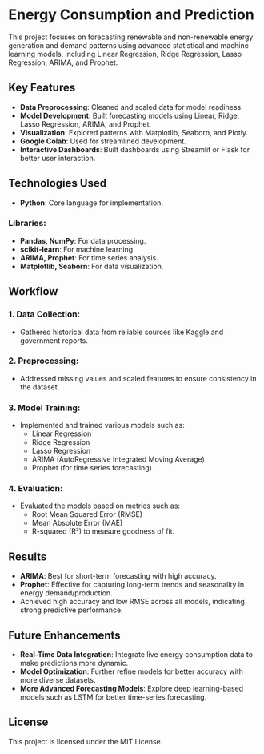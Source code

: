 # Energy Consumption and Prediction

This project focuses on forecasting renewable and non-renewable energy generation and demand patterns using advanced statistical and machine learning models, including Linear Regression, Ridge Regression, Lasso Regression, ARIMA, and Prophet.

## Key Features

- **Data Preprocessing**: Cleaned and scaled data for model readiness.
- **Model Development**: Built forecasting models using Linear, Ridge, Lasso Regression, ARIMA, and Prophet.
- **Visualization**: Explored patterns with Matplotlib, Seaborn, and Plotly.
- **Google Colab**: Used for streamlined development.
- **Interactive Dashboards**: Built dashboards using Streamlit or Flask for better user interaction.

## Technologies Used

- **Python**: Core language for implementation.

### Libraries:
- **Pandas, NumPy**: For data processing.
- **scikit-learn**: For machine learning.
- **ARIMA, Prophet**: For time series analysis.
- **Matplotlib, Seaborn**: For data visualization.

## Workflow

### 1. **Data Collection**:
   - Gathered historical data from reliable sources like Kaggle and government reports.

### 2. **Preprocessing**:
   - Addressed missing values and scaled features to ensure consistency in the dataset.

### 3. **Model Training**:
   - Implemented and trained various models such as:
     - Linear Regression
     - Ridge Regression
     - Lasso Regression
     - ARIMA (AutoRegressive Integrated Moving Average)
     - Prophet (for time series forecasting)

### 4. **Evaluation**:
   - Evaluated the models based on metrics such as:
     - Root Mean Squared Error (RMSE)
     - Mean Absolute Error (MAE)
     - R-squared (R²) to measure goodness of fit.

## Results

- **ARIMA**: Best for short-term forecasting with high accuracy.
- **Prophet**: Effective for capturing long-term trends and seasonality in energy demand/production.
- Achieved high accuracy and low RMSE across all models, indicating strong predictive performance.

## Future Enhancements

- **Real-Time Data Integration**: Integrate live energy consumption data to make predictions more dynamic.
- **Model Optimization**: Further refine models for better accuracy with more diverse datasets.
- **More Advanced Forecasting Models**: Explore deep learning-based models such as LSTM for better time-series forecasting.

## License

This project is licensed under the MIT License.

